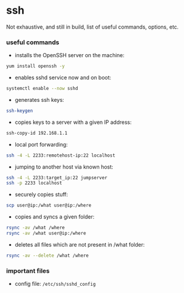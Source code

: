 # ssh
Not exhaustive, and still in build,  list of useful commands, options, etc.


### useful commands

- installs the OpenSSH server on the machine:
```sh
yum install openssh -y
```
- enables sshd service now and on boot:
```sh
systemctl enable --now sshd
```
- generates ssh keys:
```sh
ssh-keygen
```
- copies keys to a server with a given IP address:
```sh
ssh-copy-id 192.168.1.1
```

- local port forwarding:
```sh
ssh -4 -L 2233:remotehost-ip:22 localhost
```
- jumping to another host via known host:
```sh
ssh -4 -L 2233:target_ip:22 jumpserver
ssh -p 2233 localhost
```

- securely copies stuff:
```sh
scp user@ip:/what user@ip:/where
```
- copies and syncs a given folder:
```sh
rsync -av /what /where
rsync -av /what user@ip:/where
```
- deletes all files which are not present in /what folder:
```sh
rsync -av --delete /what /where
```

### important files

- config file: `/etc/ssh/sshd_config`
